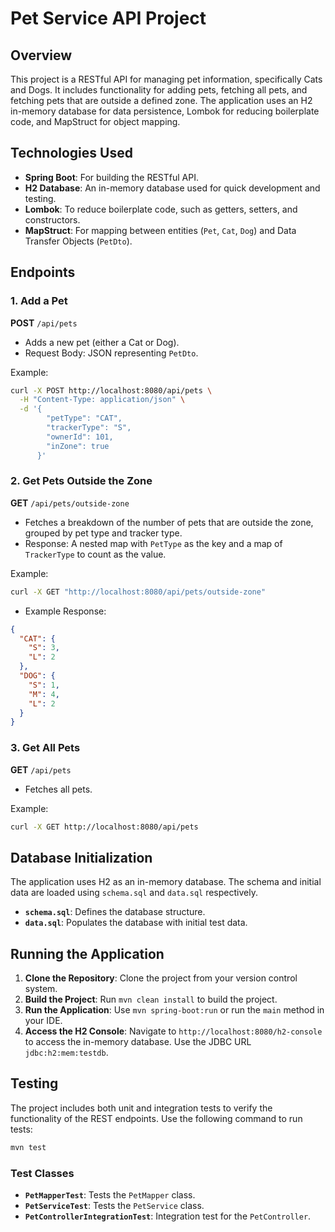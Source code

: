 # Pet Service API Project

## Overview
This project is a RESTful API for managing pet information, specifically Cats and Dogs. It includes functionality for adding pets, fetching all pets, and fetching pets that are outside a defined zone. The application uses an H2 in-memory database for data persistence, Lombok for reducing boilerplate code, and MapStruct for object mapping.

## Technologies Used
- **Spring Boot**: For building the RESTful API.
- **H2 Database**: An in-memory database used for quick development and testing.
- **Lombok**: To reduce boilerplate code, such as getters, setters, and constructors.
- **MapStruct**: For mapping between entities (`Pet`, `Cat`, `Dog`) and Data Transfer Objects (`PetDto`).

## Endpoints

### 1. Add a Pet
**POST** `/api/pets`
- Adds a new pet (either a Cat or Dog).
- Request Body: JSON representing `PetDto`.

Example:
```bash
curl -X POST http://localhost:8080/api/pets \
  -H "Content-Type: application/json" \
  -d '{
        "petType": "CAT",
        "trackerType": "S",
        "ownerId": 101,
        "inZone": true
      }'
```

### 2. Get Pets Outside the Zone
**GET** `/api/pets/outside-zone`
- Fetches a breakdown of the number of pets that are outside the zone, grouped by pet type and tracker type.
- Response: A nested map with `PetType` as the key and a map of `TrackerType` to count as the value.

Example:
```bash
curl -X GET "http://localhost:8080/api/pets/outside-zone"
```
- Example Response:
```json
{
  "CAT": {
    "S": 3,
    "L": 2
  },
  "DOG": {
    "S": 1,
    "M": 4,
    "L": 2
  }
}
```

### 3. Get All Pets
**GET** `/api/pets`
- Fetches all pets.

Example:
```bash
curl -X GET http://localhost:8080/api/pets
```

## Database Initialization
The application uses H2 as an in-memory database. The schema and initial data are loaded using `schema.sql` and `data.sql` respectively.
- **`schema.sql`**: Defines the database structure.
- **`data.sql`**: Populates the database with initial test data.

## Running the Application
1. **Clone the Repository**: Clone the project from your version control system.
2. **Build the Project**: Run `mvn clean install` to build the project.
3. **Run the Application**: Use `mvn spring-boot:run` or run the `main` method in your IDE.
4. **Access the H2 Console**: Navigate to `http://localhost:8080/h2-console` to access the in-memory database. Use the JDBC URL `jdbc:h2:mem:testdb`.

## Testing
The project includes both unit and integration tests to verify the functionality of the REST endpoints. Use the following command to run tests:
```bash
mvn test
```

### Test Classes
- **`PetMapperTest`**: Tests the `PetMapper` class.
- **`PetServiceTest`**: Tests the `PetService` class.
- **`PetControllerIntegrationTest`**: Integration test for the `PetController`.
